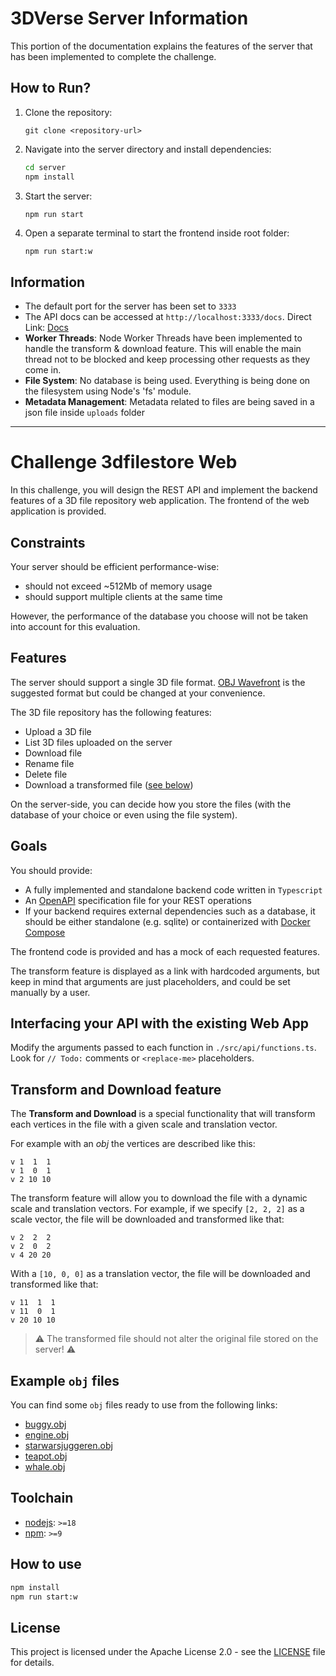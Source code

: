 # 3DVerse Server Information

This portion of the documentation explains the features of the server that has been implemented to complete the challenge.

## How to Run?

1. Clone the repository:
   ```
   git clone <repository-url>
   ```
2. Navigate into the server directory and install dependencies:
   ```sh
   cd server
   npm install
   ```
3. Start the server:
   ```sh
   npm run start
   ```
4. Open a separate terminal to start the frontend inside root folder:
   ```
   npm run start:w
   ```

## Information

- The default port for the server has been set to `3333`
- The API docs can be accessed at `http://localhost:3333/docs`. Direct Link: [Docs](http://localhost:3333/docs)
- **Worker Threads**: Node Worker Threads have been implemented to handle the transform & download feature. This will enable the main thread not to be blocked and keep processing other requests as they come in.
- **File System**: No database is being used. Everything is being done on the filesystem using Node's 'fs' module.
- **Metadata Management**: Metadata related to files are being saved in a json file inside `uploads` folder

---

# Challenge 3dfilestore Web

In this challenge, you will design the REST API and implement the backend features of a 3D file repository web application. The frontend of the web application is provided.

## Constraints

Your server should be efficient performance-wise:

- should not exceed ~512Mb of memory usage
- should support multiple clients at the same time

However, the performance of the database you choose will not be taken into account for this evaluation.

## Features

The server should support a single 3D file format. [OBJ Wavefront](https://en.wikipedia.org/wiki/Wavefront_.obj_file) is the suggested format but could be changed at your convenience.

The 3D file repository has the following features:

- Upload a 3D file
- List 3D files uploaded on the server
- Download file
- Rename file
- Delete file
- Download a transformed file ([see below](#Transform-and-Download-feature))

On the server-side, you can decide how you store the files (with the database of your choice or even using the file system).

## Goals

You should provide:

- A fully implemented and standalone backend code written in `Typescript`
- An [OpenAPI](https://www.openapis.org) specification file for your REST operations
- If your backend requires external dependencies such as a database, it should be either standalone (e.g. sqlite) or containerized with [Docker Compose](https://docs.docker.com/compose)

The frontend code is provided and has a mock of each requested features.

The transform feature is displayed as a link with hardcoded arguments, but keep in mind that arguments are just placeholders, and could be set manually by a user.

## Interfacing your API with the existing Web App

Modify the arguments passed to each function in `./src/api/functions.ts`.
Look for `// Todo:` comments or `<replace-me>` placeholders.

## Transform and Download feature

The **Transform and Download** is a special functionality that will transform each vertices in the file with a given scale and translation vector.

For example with an _obj_ the vertices are described like this:

```obj
v 1  1  1
v 1  0  1
v 2 10 10
```

The transform feature will allow you to download the file with a dynamic scale and translation vectors.
For example, if we specify `[2, 2, 2]` as a scale vector, the file will be downloaded and transformed like that:

```obj
v 2  2  2
v 2  0  2
v 4 20 20
```

With a `[10, 0, 0]` as a translation vector, the file will be downloaded and transformed like that:

```obj
v 11  1  1
v 11  0  1
v 20 10 10
```

> ⚠️ The transformed file should not alter the original file stored on the server! ⚠️

## Example `obj` files

You can find some `obj` files ready to use from the following links:

- [buggy.obj](https://storage.googleapis.com/corp-dev-challenge-3dfilestore-assets/buggy.obj)
- [engine.obj](https://storage.googleapis.com/corp-dev-challenge-3dfilestore-assets/engine.obj)
- [starwarsjuggeren.obj](https://storage.googleapis.com/corp-dev-challenge-3dfilestore-assets/starwarsjuggeren.obj)
- [teapot.obj](https://storage.googleapis.com/corp-dev-challenge-3dfilestore-assets/teapot.obj)
- [whale.obj](https://storage.googleapis.com/corp-dev-challenge-3dfilestore-assets/whale.obj)

## Toolchain

- [nodejs](https://nodejs.org): `>=18`
- [npm](https://www.npmjs.com): `>=9`

## How to use

```sh
npm install
npm run start:w
```

## License

This project is licensed under the Apache License 2.0 - see the [LICENSE](https://github.com/3dverse/challenge-3dfilestore-web/blob/main/LICENSE) file for details.
